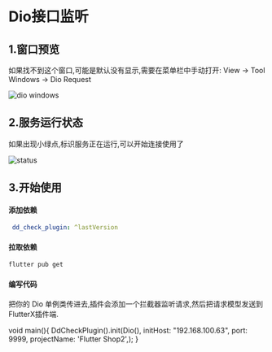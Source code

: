 # Dio接口监听

## 1.窗口预览
如果找不到这个窗口,可能是默认没有显示,需要在菜单栏中手动打开: <shortcut>View -> Tool Windows -> Dio Request</shortcut>

![dio windows](img.png)

## 2.服务运行状态

如果出现小绿点,标识服务正在运行,可以开始连接使用了

![status](img_2.png)

## 3.开始使用

#### 添加依赖

```yaml
 dd_check_plugin: ^lastVersion
```

#### 拉取依赖
```Bash
flutter pub get
```

#### 编写代码

把你的 Dio 单例类传进去,插件会添加一个拦截器监听请求,然后把请求模型发送到 FlutterX插件端.


<code-block lang="dart">
    void main(){
    DdCheckPlugin().init(Dio(),
        initHost: "192.168.100.63",
        port: 9999,
        projectName: 'Flutter Shop2',);
}
</code-block>
